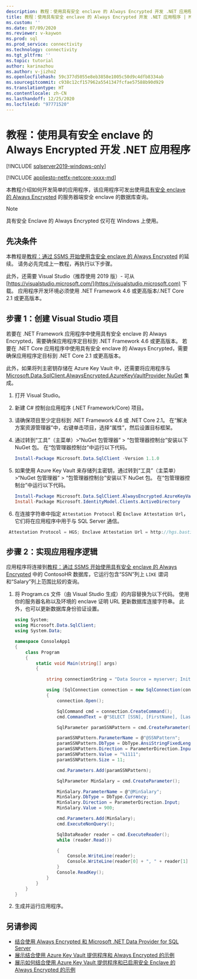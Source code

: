 ```yaml
---
description: 教程：使用具有安全 enclave 的 Always Encrypted 开发 .NET 应用程序
title: 教程：使用具有安全 enclave 的 Always Encrypted 开发 .NET 应用程序 | Microsoft Docs
ms.custom: ''
ms.date: 07/09/2020
ms.reviewer: v-kaywon
ms.prod: sql
ms.prod_service: connectivity
ms.technology: connectivity
ms.tgt_pltfrm: ''
ms.topic: tutorial
author: karinazhou
ms.author: v-jizho2
ms.openlocfilehash: 59c377d5055e8eb3858e1005c50d9c4dfb8334ab
ms.sourcegitcommit: c938c12cf157962a5541347fcfae57588b90d929
ms.translationtype: HT
ms.contentlocale: zh-CN
ms.lasthandoff: 12/25/2020
ms.locfileid: "97771520"
---
```

# <a name="tutorial-develop-a-net-application-using-always-encrypted-with-secure-enclaves"></a>教程：使用具有安全 enclave 的 Always Encrypted 开发 .NET 应用程序

[!INCLUDE [sqlserver2019-windows-only](../../../includes/applies-to-version/sqlserver2019-windows-only.md)]

[!INCLUDE [appliesto-netfx-netcore-xxxx-md](../../../includes/appliesto-netfx-netcore-xxxx-md.md)]

本教程介绍如何开发简单的应用程序，该应用程序可发出使用[具有安全 enclave 的 Always Encrypted](../../../relational-databases/security/encryption/always-encrypted-enclaves.md) 的服务器端安全 enclave 的数据库查询。

> [!NOTE]
> 具有安全 Enclave 的 Always Encrypted 仅可在 Windows 上使用。

## <a name="prerequisites"></a>先决条件

本教程是[教程：通过 SSMS 开始使用含安全 enclave 的 Always Encrypted](../../../relational-databases/security/tutorial-getting-started-with-always-encrypted-enclaves.md) 的延续。 请务必先完成上一教程，再执行以下步骤。

此外，还需要 Visual Studio（推荐使用 2019 版）- 可从 [https://visualstudio.microsoft.com/](https://visualstudio.microsoft.com) 下载。 应用程序开发环境必须使用 .NET Framework 4.6 或更高版本/.NET Core 2.1 或更高版本。

## <a name="step-1-set-up-your-visual-studio-project"></a>步骤 1：创建 Visual Studio 项目

若要在 .NET Framework 应用程序中使用具有安全 enclave 的 Always Encrypted，需要确保应用程序定目标到 .NET Framework 4.6 或更高版本。 若要在 .NET Core 应用程序中使用具有安全 enclave 的 Always Encrypted，需要确保应用程序定目标到 .NET Core 2.1 或更高版本。

此外，如果将列主密钥存储在 Azure Key Vault 中，还需要将应用程序与 [Microsoft.Data.SqlClient.AlwaysEncrypted.AzureKeyVaultProvider NuGet](https://www.nuget.org/packages/Microsoft.Data.SqlClient.AlwaysEncrypted.AzureKeyVaultProvider) 集成。

1. 打开 Visual Studio。

2. 新建 C\# 控制台应用程序 (.NET Framework/Core) 项目。

3. 请确保项目至少定目标到 .NET Framework 4.6 或 .NET Core 2.1。 在“解决方案资源管理器”中，右键单击项目，选择“属性”，然后设置目标框架。

4. 通过转到“工具”（主菜单）>“NuGet 包管理器” > “包管理器控制台”安装以下 NuGet 包。 在“包管理器控制台”中运行以下代码。

   ```powershell
   Install-Package Microsoft.Data.SqlClient -Version 1.1.0
   ```

5. 如果使用 Azure Key Vault 来存储列主密钥，通过转到“工具”（主菜单）>“NuGet 包管理器” > “包管理器控制台”安装以下 NuGet 包。 在“包管理器控制台”中运行以下代码。

   ```powershell
   Install-Package Microsoft.Data.SqlClient.AlwaysEncrypted.AzureKeyVaultProvider -Version 1.0.0
   Install-Package Microsoft.IdentityModel.Clients.ActiveDirectory
   ```

6. 在连接字符串中指定 `Attestation Protocol` 和 `Enclave Attestation Url`，它们将在应用程序中用于与 SQL Server 通信。

  ```cs
   Attestation Protocol = HGS; Enclave Attestation Url = http://hgs.bastion.local/Attestation; Column Encryption Setting = Enabled
   ```

## <a name="step-2-implement-your-application-logic"></a>步骤 2：实现应用程序逻辑

应用程序将连接到[教程：通过 SSMS 开始使用具有安全 enclave 的 Always Encrypted](../../../relational-databases/security/tutorial-getting-started-with-always-encrypted-enclaves.md) 中的 ContosoHR 数据库，它运行包含“SSN”列上 `LIKE` 谓词和“Salary”列上范围比较的查询。

1. 将 Program.cs 文件（由 Visual Studio 生成）的内容替换为以下代码。 使用你的服务器名称以及环境的 enclave 证明 URL 更新数据库连接字符串。 此外，也可以更新数据库身份验证设置。

    ```cs
    using System;
    using Microsoft.Data.SqlClient;
    using System.Data;

    namespace ConsoleApp1
    {
        class Program
        {
            static void Main(string[] args)
            {

                string connectionString = "Data Source = myserver; Initial Catalog = ContosoHR; Column Encryption Setting = Enabled;Attestation Protocol = HGS; Enclave Attestation Url = http://hgs.bastion.local/Attestation; Integrated Security = true";

                using (SqlConnection connection = new SqlConnection(connectionString))
                {
                    connection.Open();

                    SqlCommand cmd = connection.CreateCommand();
                    cmd.CommandText = @"SELECT [SSN], [FirstName], [LastName], [Salary] FROM [dbo].[Employees] WHERE [SSN] LIKE @SSNPattern AND [Salary] > @MinSalary;";

                    SqlParameter paramSSNPattern = cmd.CreateParameter();

                    paramSSNPattern.ParameterName = @"@SSNPattern";
                    paramSSNPattern.DbType = DbType.AnsiStringFixedLength;
                    paramSSNPattern.Direction = ParameterDirection.Input;
                    paramSSNPattern.Value = "%1111";
                    paramSSNPattern.Size = 11;

                    cmd.Parameters.Add(paramSSNPattern);

                    SqlParameter MinSalary = cmd.CreateParameter();

                    MinSalary.ParameterName = @"@MinSalary";
                    MinSalary.DbType = DbType.Currency;
                    MinSalary.Direction = ParameterDirection.Input;
                    MinSalary.Value = 900;

                    cmd.Parameters.Add(MinSalary);
                    cmd.ExecuteNonQuery();

                    SqlDataReader reader = cmd.ExecuteReader();
                    while (reader.Read())

                    {
                        Console.WriteLine(reader);
                        Console.WriteLine(reader[0] + ", " + reader[1] + ", " + reader[2] + ", " + reader[3]);
                    }
                    Console.ReadKey();
                }
            }
        }
    }
    ```

2. 生成并运行应用程序。

## <a name="see-also"></a>另请参阅

- [结合使用 Always Encrypted 和 Microsoft .NET Data Provider for SQL Server](sqlclient-support-always-encrypted.md)
- [展示结合使用 Azure Key Vault 提供程序和 Always Encrypted 的示例](azure-key-vault-example.md)
- [展示如何结合使用 Azure Key Vault 提供程序和已启用安全 Enclave 的 Always Encrypted 的示例](azure-key-vault-enclave-example.md)
